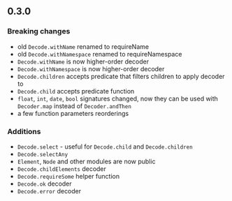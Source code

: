 ## 0.3.0

### Breaking changes

* old `Decode.withName` renamed to requireName
* old `Decode.withNamespace` renamed to requireNamespace
* `Decode.withName` is now higher-order decoder
* `Decode.withNamespace` is now higher-order decoder
* `Decode.children` accepts predicate that filters children to apply decoder to
* `Decode.child` accepts predicate function
* `float`, `int`, `date`, `bool` signatures changed, now they can be used with `Decoder.map` instead of `Decoder.andThen`
* a few function parameters reorderings

### Additions

* `Decode.select` - useful for `Decode.child` and `Decode.children`
* `Decode.selectAny`
* `Element`, `Node` and other modules are now public
* `Decode.childElements` decoder
* `Decode.requireSome` helper function
* `Decode.ok` decoder
* `Decode.error` decoder
